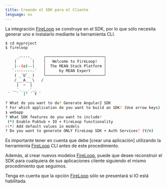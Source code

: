 ```yaml
---
title: Creando el SDK para el Cliente
lenguage: es
---
```


La integración [FireLoop] se construye en el SDK, por lo que sólo necesita generar uno e instalarlo mediante la herramienta CLI.

````sh
$ cd myproject
$ fireloop

     _-----_     ╭──────────────────────────╮
    |       |    │   Welcome to FireLoop!   │
    |--(o)--|    │  The MEAN Stack Platform │
   `---------´   │      by MEAN Expert      │
    ( _´U`_ )    ╰──────────────────────────╯
    /___A___\   /
     |  ~  |     
   __'.___.'__   
 ´   `  |° ´ Y `

? What do you want to do? Generate Angular2 SDK
? For which application do you want to build an SDK? (Use arrow keys)
❯ webapp
? What SDK features do you want to include?
 (*) Enable PubSub + IO + FireLoop functionality
>(*) Add default values in models
? Do you want to generate ONLY FireLoop SDK + Auth Services? (Y/n)
````

Es importante tener en cuenta que debe [crear una aplicación] utilizando la herramienta [FireLoop] CLI antes de este procedimiento.

Además, al crear nuevos modelos [FireLoop], puede que desee reconstruir el SDK para cualquiera de sus aplicaciones cliente siguiendo el mismo procedimiento que seguimos.

Tenga en cuenta que la opción [FireLoop] sólo se presentará si IO está habilitada.

[FireLoop]: http://fireloop.io
[create an application]: https://github.com/mean-expert-official/fireloop.io/wiki/Creating-Client-Applications

